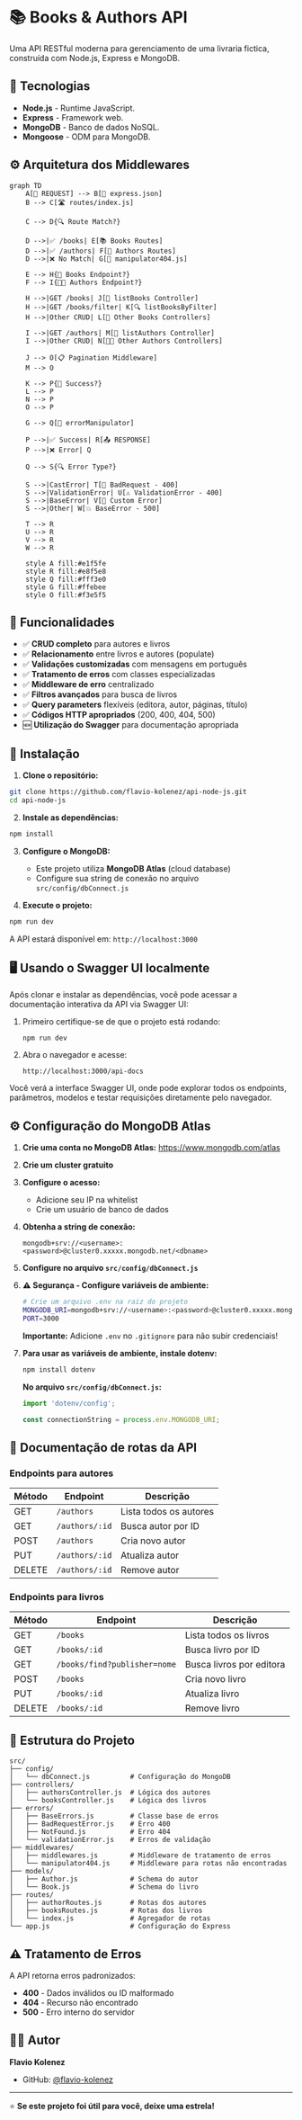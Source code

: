 # 📚 Books & Authors API

Uma API RESTful moderna para gerenciamento de uma livraria fictica, construída com Node.js, Express e MongoDB.

## 🚀 Tecnologias

- **Node.js** - Runtime JavaScript.
- **Express** - Framework web.
- **MongoDB** - Banco de dados NoSQL.
- **Mongoose** - ODM para MongoDB.

## ⚙️ Arquitetura dos Middlewares

```mermaid
graph TD
    A[📨 REQUEST] --> B[🔧 express.json]
    B --> C[🛣️ routes/index.js]
    
    C --> D{🔍 Route Match?}
    
    D -->|✅ /books| E[📚 Books Routes]
    D -->|✅ /authors| F[👤 Authors Routes]
    D -->|❌ No Match| G[🚫 manipulator404.js]
    
    E --> H{📖 Books Endpoint?}
    F --> I{👨‍💼 Authors Endpoint?}
    
    H -->|GET /books| J[📄 listBooks Controller]
    H -->|GET /books/filter| K[🔍 listBooksByFilter]
    H -->|Other CRUD| L[📖 Other Books Controllers]
    
    I -->|GET /authors| M[📄 listAuthors Controller]
    I -->|Other CRUD| N[👨‍💼 Other Authors Controllers]
    
    J --> O[📋 Pagination Middleware]
    M --> O
    
    K --> P{🎯 Success?}
    L --> P
    N --> P
    O --> P
    
    G --> Q[🔄 errorManipulator]
    
    P -->|✅ Success| R[📤 RESPONSE]
    P -->|❌ Error| Q
    
    Q --> S{🔍 Error Type?}
    
    S -->|CastError| T[🚫 BadRequest - 400]
    S -->|ValidationError| U[⚠️ ValidationError - 400]
    S -->|BaseError| V[🎯 Custom Error]
    S -->|Other| W[💥 BaseError - 500]
    
    T --> R
    U --> R
    V --> R
    W --> R
    
    style A fill:#e1f5fe
    style R fill:#e8f5e8
    style Q fill:#fff3e0
    style G fill:#ffebee
    style O fill:#f3e5f5
```

## 🎲 Funcionalidades

- ✅ **CRUD completo** para autores e livros
- ✅ **Relacionamento** entre livros e autores (populate)
- ✅ **Validações customizadas** com mensagens em português
- ✅ **Tratamento de erros** com classes especializadas
- ✅ **Middleware de erro** centralizado
- ✅ **Filtros avançados** para busca de livros
- ✅ **Query parameters** flexíveis (editora, autor, páginas, título)
- ✅ **Códigos HTTP apropriados** (200, 400, 404, 500)
- 🆕 **Utilização do Swagger** para documentação apropriada

## 🔧 Instalação

1. **Clone o repositório:**
```bash
git clone https://github.com/flavio-kolenez/api-node-js.git
cd api-node-js
```

2. **Instale as dependências:**
```bash
npm install
```

3. **Configure o MongoDB:**
   - Este projeto utiliza **MongoDB Atlas** (cloud database)
   - Configure sua string de conexão no arquivo `src/config/dbConnect.js`

4. **Execute o projeto:**
```bash
npm run dev
```

A API estará disponível em: `http://localhost:3000`

## 🖥️ Usando o Swagger UI localmente

Após clonar e instalar as dependências, você pode acessar a documentação interativa da API via Swagger UI:

1. Primeiro certifique-se de que o projeto está rodando:
   ```bash
   npm run dev
   ```

2. Abra o navegador e acesse:
   ```
   http://localhost:3000/api-docs
   ```

Você verá a interface Swagger UI, onde pode explorar todos os endpoints, parâmetros, modelos e testar requisições diretamente pelo navegador.

## ⚙️ Configuração do MongoDB Atlas

1. **Crie uma conta no MongoDB Atlas:** https://www.mongodb.com/atlas
2. **Crie um cluster gratuito**
3. **Configure o acesso:**
   - Adicione seu IP na whitelist
   - Crie um usuário de banco de dados
4. **Obtenha a string de conexão:**
   ```
   mongodb+srv://<username>:<password>@cluster0.xxxxx.mongodb.net/<dbname>
   ```
5. **Configure no arquivo `src/config/dbConnect.js`**

6. **⚠️ Segurança - Configure variáveis de ambiente:**
   ```bash
   # Crie um arquivo .env na raiz do projeto
   MONGODB_URI=mongodb+srv://<username>:<password>@cluster0.xxxxx.mongodb.net/<dbname>
   PORT=3000
   ```
   
   **Importante:** Adicione `.env` no `.gitignore` para não subir credenciais!

7. **Para usar as variáveis de ambiente, instale dotenv:**
   ```bash
   npm install dotenv
   ```
   
   **No arquivo `src/config/dbConnect.js`:**
   ```javascript
   import 'dotenv/config';
   
   const connectionString = process.env.MONGODB_URI;
   ```

## 📖 Documentação de rotas da API

### **Endpoints para autores**

| Método | Endpoint | Descrição |
|--------|----------|-----------|
| GET | `/authors` | Lista todos os autores |
| GET | `/authors/:id` | Busca autor por ID |
| POST | `/authors` | Cria novo autor |
| PUT | `/authors/:id` | Atualiza autor |
| DELETE | `/authors/:id` | Remove autor |

### **Endpoints para livros**

| Método | Endpoint | Descrição |
|--------|----------|-----------|
| GET | `/books` | Lista todos os livros |
| GET | `/books/:id` | Busca livro por ID |
| GET | `/books/find?publisher=nome` | Busca livros por editora |
| POST | `/books` | Cria novo livro |
| PUT | `/books/:id` | Atualiza livro |
| DELETE | `/books/:id` | Remove livro |

## 📁 Estrutura do Projeto

```
src/
├── config/
│   └── dbConnect.js          # Configuração do MongoDB
├── controllers/
│   ├── authorsController.js  # Lógica dos autores
│   └── booksController.js    # Lógica dos livros
├── errors/
│   ├── BaseErrors.js         # Classe base de erros
│   ├── BadRequestError.js    # Erro 400
│   ├── NotFound.js           # Erro 404
│   └── validationError.js    # Erros de validação
├── middlewares/
│   ├── middlewares.js        # Middleware de tratamento de erros
│   └── manipulator404.js     # Middleware para rotas não encontradas
├── models/
│   ├── Author.js             # Schema do autor
│   └── Book.js               # Schema do livro
├── routes/
│   ├── authorRoutes.js       # Rotas dos autores
│   ├── booksRoutes.js        # Rotas dos livros
│   └── index.js              # Agregador de rotas
└── app.js                    # Configuração do Express
```

## ⚠️ Tratamento de Erros

A API retorna erros padronizados:

- **400** - Dados inválidos ou ID malformado
- **404** - Recurso não encontrado
- **500** - Erro interno do servidor


## 👨‍💻 Autor

**Flavio Kolenez**
- GitHub: [@flavio-kolenez](https://github.com/flavio-kolenez)

---

⭐ **Se este projeto foi útil para você, deixe uma estrela!**